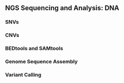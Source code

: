 ## NGS Sequencing and Analysis: DNA

### SNVs

### CNVs

### BEDtools and SAMtools

### Genome Sequence Assembly

### Variant Calling

